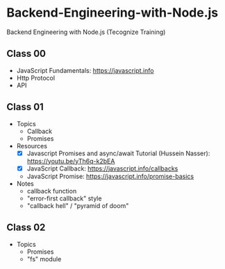 # Backend-Engineering-with-Node.js

Backend Engineering with Node.js (Tecognize Training)

## Class 00

- JavaScript Fundamentals: https://javascript.info
- Http Protocol
- API

## Class 01

- Topics
  - Callback
  - Promises
- Resources
  - [x] Javascript Promises and async/await Tutorial (Hussein Nasser): https://youtu.be/yTh6q-k2bEA
  - [x] JavaScript Callback: https://javascript.info/callbacks
  - JavaScript Promise: https://javascript.info/promise-basics
- Notes
  - callback function
  - "error-first callback" style
  - "callback hell" / "pyramid of doom"

## Class 02

- Topics
  - Promises
  - "fs" module
